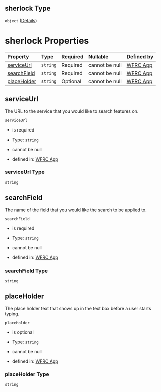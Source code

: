 ## sherlock Type

`object` ([Details](config-properties-sherlock.md))

# sherlock Properties

| Property                    | Type     | Required | Nullable       | Defined by                                                                                                                                                            |
| :-------------------------- | :------- | :------- | :------------- | :-------------------------------------------------------------------------------------------------------------------------------------------------------------------- |
| [serviceUrl](#serviceurl)   | `string` | Required | cannot be null | [WFRC App](config-properties-sherlock-properties-serviceurl.md "https://wfrc.org/wasatch-choice-map/config.schema.json#/properties/sherlock/properties/serviceUrl")   |
| [searchField](#searchfield) | `string` | Required | cannot be null | [WFRC App](config-properties-sherlock-properties-searchfield.md "https://wfrc.org/wasatch-choice-map/config.schema.json#/properties/sherlock/properties/searchField") |
| [placeHolder](#placeholder) | `string` | Optional | cannot be null | [WFRC App](config-properties-sherlock-properties-placeholder.md "https://wfrc.org/wasatch-choice-map/config.schema.json#/properties/sherlock/properties/placeHolder") |

## serviceUrl

The URL to the service that you would like to search features on.

`serviceUrl`

*   is required

*   Type: `string`

*   cannot be null

*   defined in: [WFRC App](config-properties-sherlock-properties-serviceurl.md "https://wfrc.org/wasatch-choice-map/config.schema.json#/properties/sherlock/properties/serviceUrl")

### serviceUrl Type

`string`

## searchField

The name of the field that you would like the search to be applied to.

`searchField`

*   is required

*   Type: `string`

*   cannot be null

*   defined in: [WFRC App](config-properties-sherlock-properties-searchfield.md "https://wfrc.org/wasatch-choice-map/config.schema.json#/properties/sherlock/properties/searchField")

### searchField Type

`string`

## placeHolder

The place holder text that shows up in the text box before a user starts typing.

`placeHolder`

*   is optional

*   Type: `string`

*   cannot be null

*   defined in: [WFRC App](config-properties-sherlock-properties-placeholder.md "https://wfrc.org/wasatch-choice-map/config.schema.json#/properties/sherlock/properties/placeHolder")

### placeHolder Type

`string`
